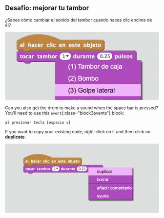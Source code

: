 ## Desafío: mejorar tu tambor

¿Sabes cómo cambiar el sonido del tambor cuando haces clic encima de él?

![screenshot](images/band-drum-sound.png)

Can you also get the drum to make a sound when the space bar is pressed? You'll need to use this `event`{:class="block3events"} block:

```blocks3
al presionar tecla [espacio v]
```

If you want to copy your existing code, right-click on it and then click on **duplicate**.

![screenshot](images/band-duplicate-code.png)